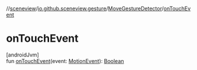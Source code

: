 //[sceneview](../../../index.md)/[io.github.sceneview.gesture](../index.md)/[MoveGestureDetector](index.md)/[onTouchEvent](on-touch-event.md)

# onTouchEvent

[androidJvm]\
fun [onTouchEvent](on-touch-event.md)(event: [MotionEvent](https://developer.android.com/reference/kotlin/android/view/MotionEvent.html)): [Boolean](https://kotlinlang.org/api/latest/jvm/stdlib/kotlin/-boolean/index.html)
